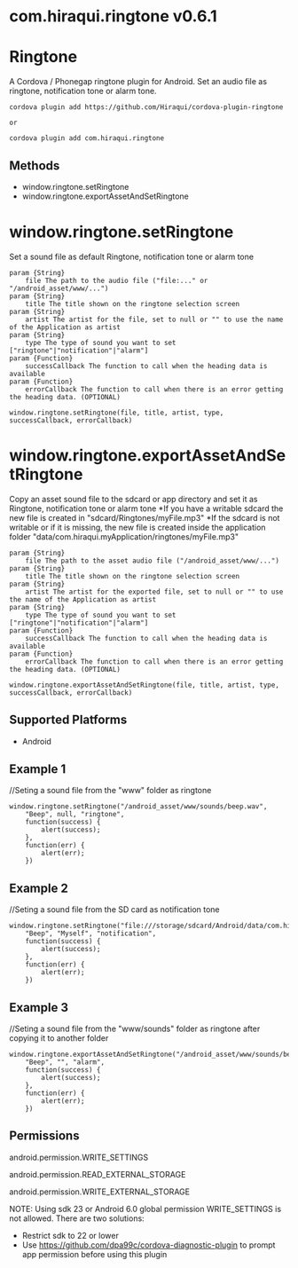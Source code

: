 # com.hiraqui.ringtone v0.6.1

Ringtone
======

A Cordova / Phonegap ringtone plugin for Android. Set an audio file as ringtone, notification tone or alarm tone.

	cordova plugin add https://github.com/Hiraqui/cordova-plugin-ringtone
	
	or

  	cordova plugin add com.hiraqui.ringtone

Methods
-------

- window.ringtone.setRingtone
- window.ringtone.exportAssetAndSetRingtone

window.ringtone.setRingtone
=================

Set a sound file as default Ringtone, notification tone or alarm tone

    param {String}
        file The path to the audio file ("file:..." or "/android_asset/www/...")
    param {String}
        title The title shown on the ringtone selection screen
    param {String}
    	artist The artist for the file, set to null or "" to use the name of the Application as artist
    param {String}
        type The type of sound you want to set ["ringtone"|"notification"|"alarm"]
    param {Function}
        successCallback The function to call when the heading data is available
    param {Function}
        errorCallback The function to call when there is an error getting the heading data. (OPTIONAL)
        
    window.ringtone.setRingtone(file, title, artist, type, successCallback, errorCallback)

window.ringtone.exportAssetAndSetRingtone
=================

Copy an asset sound file to the sdcard or app directory and set it as Ringtone, notification tone or alarm tone
*If you have a writable sdcard the new file is created in "sdcard/Ringtones/myFile.mp3"
*If the sdcard is not writable or if it is missing, the new file is created inside the application folder "data/com.hiraqui.myApplication/ringtones/myFile.mp3"

    param {String}
        file The path to the asset audio file ("/android_asset/www/...")
    param {String}
        title The title shown on the ringtone selection screen
    param {String}
    	artist The artist for the exported file, set to null or "" to use the name of the Application as artist
    param {String}
        type The type of sound you want to set ["ringtone"|"notification"|"alarm"]
    param {Function}
        successCallback The function to call when the heading data is available
    param {Function}
        errorCallback The function to call when there is an error getting the heading data. (OPTIONAL)
        
    window.ringtone.exportAssetAndSetRingtone(file, title, artist, type, successCallback, errorCallback)

Supported Platforms
-------------------

- Android

Example 1
---------

//Seting a sound file from the "www" folder as ringtone

    window.ringtone.setRingtone("/android_asset/www/sounds/beep.wav",
        "Beep", null, "ringtone", 
        function(success) {
        	alert(success);
        },
        function(err) {
        	alert(err);
        })
			    
Example 2
---------

//Seting a sound file from the SD card as notification tone

    window.ringtone.setRingtone("file:///storage/sdcard/Android/data/com.hiraqui.myApplication/files/beep.mp3",
        "Beep", "Myself", "notification", 
        function(success) {
        	alert(success);
        },
        function(err) {
        	alert(err);
        })

Example 3
---------

//Seting a sound file from the "www/sounds" folder as ringtone after copying it to another folder

    window.ringtone.exportAssetAndSetRingtone("/android_asset/www/sounds/beep.wav",
        "Beep", "", "alarm", 
        function(success) {
        	alert(success);
        },
        function(err) {
        	alert(err);
        })

Permissions
-----------

android.permission.WRITE_SETTINGS

android.permission.READ_EXTERNAL_STORAGE

android.permission.WRITE_EXTERNAL_STORAGE

NOTE: Using sdk 23 or Android 6.0 global permission WRITE_SETTINGS is not allowed.
There are two solutions:
+ Restrict sdk to 22 or lower
+ Use https://github.com/dpa99c/cordova-diagnostic-plugin to prompt app permission before using this plugin

